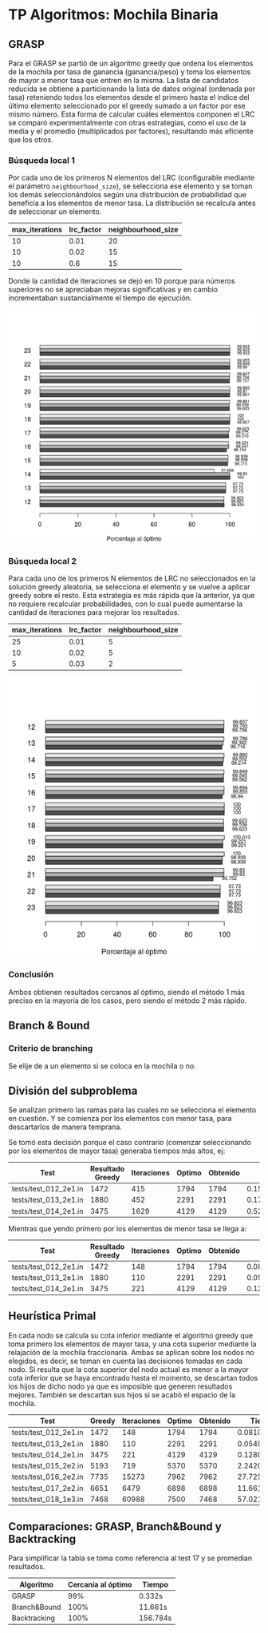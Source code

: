 TP Algoritmos: Mochila Binaria
================

GRASP
-----

Para el GRASP se partió de un algoritmo greedy que ordena los elementos de la mochila por tasa de ganancia (ganancia/peso) y toma los elementos de mayor a menor tasa que entren en la misma. La lista de candidatos reducida se obtiene a particionando la lista de datos original (ordenada por tasa) reteniendo todos los elementos desde el primero hasta el indice del último elemento seleccionado por el greedy sumado a un factor por ese mismo número. Esta forma de calcular cuáles elementos componen el LRC se comparó experimentalmente con otras estrategias, como el uso de la media y el promedio (multiplicados por factores), resultando más eficiente que los otros.

### Búsqueda local 1

Por cada uno de los primeros N elementos del LRC (configurable mediante el parámetro `neighbourhood_size`), se selecciona ese elemento y se toman los demás seleccionándolos según una distribución de probabilidad que beneficia a los elementos de menor tasa. La distribución se recalcula antes de seleccionar un elemento.

| max\_iterations | lrc\_factor | neighbourhood\_size |
|-----------------|-------------|---------------------|
| 10              | 0.01        | 20                  |
| 10              | 0.02        | 15                  |
| 10              | 0.6         | 15                  |

Donde la cantidad de iteraciones se dejó en 10 porque para números superiores no se apreciaban mejoras significativas y en cambio incrementaban sustancialmente el tiempo de ejecución.

![](README_files/grasp_sample.png)

### Búsqueda local 2

Para cada uno de los primeros N elementos de LRC no seleccionados en la solución greedy aleatoria, se selecciona el elemento y se vuelve a aplicar greedy sobre el resto. Esta estrategia es más rápida que la anterior, ya que no requiere recalcular probabilidades, con lo cual puede aumentarse la cantidad de iteraciones para mejorar los resultados.

| max\_iterations | lrc\_factor | neighbourhood\_size |
|-----------------|-------------|---------------------|
| 25              | 0.01        | 5                   |
| 10              | 0.02        | 5                   |
| 5               | 0.03        | 2                   |

![](README_files/grasp_2.png)

### Conclusión

Ambos obtienen resultados cercanos al óptimo, siendo el método 1 más preciso en la mayoría de los casos, pero siendo el método 2 más rápido.

Branch & Bound
--------------

### Criterio de branching

Se elije de a un elemento si se coloca en la mochila o no.

División del subproblema
------------------------

Se analizan primero las ramas para las cuales no se selecciona el elemento en cuestión. Y se comienza por los elementos con menor tasa, para descartarlos de manera temprana.

Se tomó esta decisión porque el caso contrario (comenzar seleccionando por los elementos de mayor tasa) generaba tiempos más altos, ej:

| Test                    | Resultado Greedy | Iteraciones | Optimo | Obtenido | Tiempo            |
|-------------------------|------------------|-------------|--------|----------|-------------------|
| tests/test\_012\_2e1.in | 1472             | 415         | 1794   | 1794     | 0.154999999999745 |
| tests/test\_013\_2e1.in | 1880             | 452         | 2291   | 2291     | 0.171000000000276 |
| tests/test\_014\_2e1.in | 3475             | 1629        | 4129   | 4129     | 0.522999999999229 |

Mientras que yendo primero por los elementos de menor tasa se llega a:

| Test                    | Resultado Greedy | Iteraciones | Optimo | Obtenido | Tiempo             |
|-------------------------|------------------|-------------|--------|----------|--------------------|
| tests/test\_012\_2e1.in | 1472             | 148         | 1794   | 1794     | 0.081000000000131  |
| tests/test\_013\_2e1.in | 1880             | 110         | 2291   | 2291     | 0.0549999999993815 |
| tests/test\_014\_2e1.in | 3475             | 221         | 4129   | 4129     | 0.128000000000611  |

Heurística Primal
-----------------

En cada nodo se calcula su cota inferior mediante el algoritmo greedy que toma primero los elementos de mayor tasa, y una cota superior mediante la relajación de la mochila fraccionaria. Ambas se aplican sobre los nodos no elegidos, es decir, se toman en cuenta las decisiones tomadas en cada nodo. Si resulta que la cota superior del nodo actual es menor a la mayor cota inferior que se haya encontrado hasta el momento, se descartan todos los hijos de dicho nodo ya que es imposible que generen resultados mejores. También se descartan sus hijos si se acabó el espacio de la mochila.

| Test                    | Greedy | Iteraciones | Optimo | Obtenido | Tiempo       | Cortó |
|-------------------------|--------|-------------|--------|----------|--------------|-------|
| tests/test\_012\_2e1.in | 1472   | 148         | 1794   | 1794     | 0.081000000  | no    |
| tests/test\_013\_2e1.in | 1880   | 110         | 2291   | 2291     | 0.0549999999 | no    |
| tests/test\_014\_2e1.in | 3475   | 221         | 4129   | 4129     | 0.128000000  | no    |
| tests/test\_015\_2e2.in | 5193   | 719         | 5370   | 5370     | 2.24200000   | no    |
| tests/test\_016\_2e2.in | 7735   | 15273       | 7962   | 7962     | 27.7250000   | no    |
| tests/test\_017\_2e2.in | 6651   | 6479        | 6898   | 6898     | 11.6619999   | no    |
| tests/test\_018\_1e3.in | 7468   | 60988       | 7500   | 7468     | 57.0219999   | sí    |

Comparaciones: GRASP, Branch&Bound y Backtracking
-------------------------------------------------

Para simplificar la tabla se toma como referencia al test 17 y se promedian resultados.

| Algoritmo    | Cercanía al óptimo | Tiempo   |
|--------------|--------------------|----------|
| GRASP        | 99%                | 0.332s   |
| Branch&Bound | 100%               | 11.661s  |
| Backtracking | 100%               | 156.784s |
